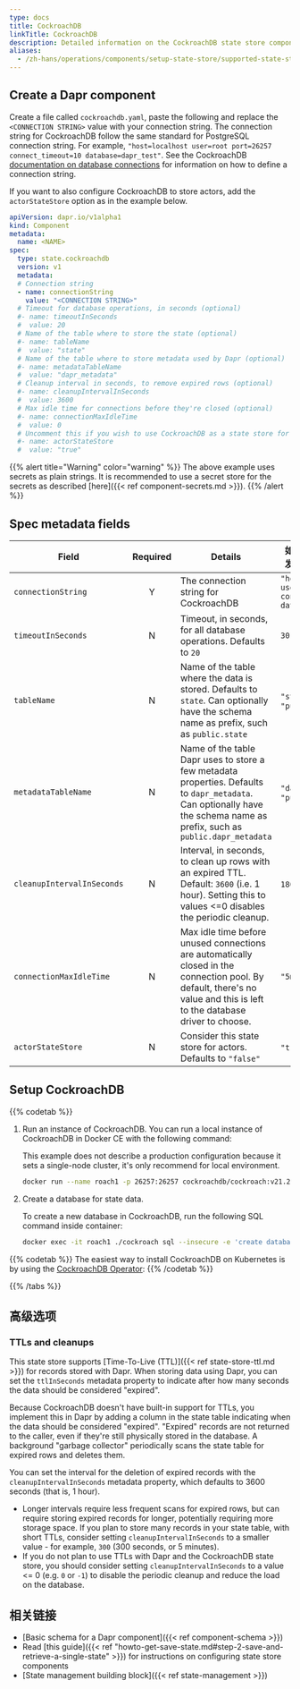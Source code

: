 ```yaml
---
type: docs
title: CockroachDB
linkTitle: CockroachDB
description: Detailed information on the CockroachDB state store component
aliases:
  - /zh-hans/operations/components/setup-state-store/supported-state-stores/setup-cockroachdb/
---
```


## Create a Dapr component

Create a file called `cockroachdb.yaml`, paste the following and replace the `<CONNECTION STRING>` value with your connection string. The connection string for CockroachDB follow the same standard for PostgreSQL connection string. For example, `"host=localhost user=root port=26257 connect_timeout=10 database=dapr_test"`. See the CockroachDB [documentation on database connections](https://www.cockroachlabs.com/docs/stable/connect-to-the-database.html) for information on how to define a connection string.

If you want to also configure CockroachDB to store actors, add the `actorStateStore` option as in the example below.

```yaml
apiVersion: dapr.io/v1alpha1
kind: Component
metadata:
  name: <NAME>
spec:
  type: state.cockroachdb
  version: v1
  metadata:
  # Connection string
  - name: connectionString
    value: "<CONNECTION STRING>"
  # Timeout for database operations, in seconds (optional)
  #- name: timeoutInSeconds
  #  value: 20
  # Name of the table where to store the state (optional)
  #- name: tableName
  #  value: "state"
  # Name of the table where to store metadata used by Dapr (optional)
  #- name: metadataTableName
  #  value: "dapr_metadata"
  # Cleanup interval in seconds, to remove expired rows (optional)
  #- name: cleanupIntervalInSeconds
  #  value: 3600
  # Max idle time for connections before they're closed (optional)
  #- name: connectionMaxIdleTime
  #  value: 0
  # Uncomment this if you wish to use CockroachDB as a state store for actors (optional)
  #- name: actorStateStore
  #  value: "true"
```

{{% alert title="Warning" color="warning" %}}
The above example uses secrets as plain strings. It is recommended to use a secret store for the secrets as described [here]({{< ref component-secrets.md >}}).
{{% /alert %}}

## Spec metadata fields

| Field                      | Required | Details                                                                                                                                                                    | 如何使用Dapr扩展来开发和运行Dapr应用程序                                                      |
| -------------------------- | :------: | -------------------------------------------------------------------------------------------------------------------------------------------------------------------------- | ----------------------------------------------------------------------------- |
| `connectionString`         |     Y    | The connection string for CockroachDB                                                                                                                                      | `"host=localhost user=root port=26257 connect_timeout=10 database=dapr_test"` |
| `timeoutInSeconds`         |     N    | Timeout, in seconds, for all database operations. Defaults to `20`                                                                                                         | `30`                                                                          |
| `tableName`                |     N    | Name of the table where the data is stored. Defaults to `state`. Can optionally have the schema name as prefix, such as `public.state`                                     | `"state"`, `"public.state"`                                                   |
| `metadataTableName`        |     N    | Name of the table Dapr uses to store a few metadata properties. Defaults to `dapr_metadata`. Can optionally have the schema name as prefix, such as `public.dapr_metadata` | `"dapr_metadata"`, `"public.dapr_metadata"`                                   |
| `cleanupIntervalInSeconds` |     N    | Interval, in seconds, to clean up rows with an expired TTL. Default: `3600` (i.e. 1 hour). Setting this to values <=0 disables the periodic cleanup.    | `1800`, `-1`                                                                  |
| `connectionMaxIdleTime`    |     N    | Max idle time before unused connections are automatically closed in the connection pool. By default, there's no value and this is left to the database driver to choose.   | `"5m"`                                                                        |
| `actorStateStore`          |     N    | Consider this state store for actors. Defaults to `"false"`                                                                                                                | `"true"`, `"false"`                                                           |

## Setup CockroachDB



{{% codetab %}}

1. Run an instance of CockroachDB. You can run a local instance of CockroachDB in Docker CE with the following command:

   This example does not describe a production configuration because it sets a single-node cluster, it's only recommend for local environment.

   ```bash
   docker run --name roach1 -p 26257:26257 cockroachdb/cockroach:v21.2.3 start-single-node --insecure
   ```

2. Create a database for state data.

   To create a new database in CockroachDB, run the following SQL command inside container:

   ```bash
   docker exec -it roach1 ./cockroach sql --insecure -e 'create database dapr_test'
   ```



{{% codetab %}}
The easiest way to install CockroachDB on Kubernetes is by using the [CockroachDB Operator](https://github.com/cockroachdb/cockroach-operator):
{{% /codetab %}}

{{% /tabs %}}

## 高级选项

### TTLs and cleanups

This state store supports [Time-To-Live (TTL)]({{< ref state-store-ttl.md >}}) for records stored with Dapr. When storing data using Dapr, you can set the `ttlInSeconds` metadata property to indicate after how many seconds the data should be considered "expired".

Because CockroachDB doesn't have built-in support for TTLs, you implement this in Dapr by adding a column in the state table indicating when the data should be considered "expired". "Expired" records are not returned to the caller, even if they're still physically stored in the database. A background "garbage collector" periodically scans the state table for expired rows and deletes them.

You can set the interval for the deletion of expired records with the `cleanupIntervalInSeconds` metadata property, which defaults to 3600 seconds (that is, 1 hour).

- Longer intervals require less frequent scans for expired rows, but can require storing expired records for longer, potentially requiring more storage space. If you plan to store many records in your state table, with short TTLs, consider setting `cleanupIntervalInSeconds` to a smaller value - for example, `300` (300 seconds, or 5 minutes).
- If you do not plan to use TTLs with Dapr and the CockroachDB state store, you should consider setting `cleanupIntervalInSeconds` to a value <= 0 (e.g. `0` or `-1`) to disable the periodic cleanup and reduce the load on the database.

## 相关链接

- [Basic schema for a Dapr component]({{< ref component-schema >}})
- Read [this guide]({{< ref "howto-get-save-state.md#step-2-save-and-retrieve-a-single-state" >}}) for instructions on configuring state store components
- [State management building block]({{< ref state-management >}})
